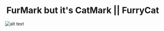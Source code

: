 <h1 align="center">FurMark but it's CatMark || FurryCat</h1>

![alt text](https://github.com/Dim0s/CatMark-FurryCat/blob/main/image.jpg?raw=true)
